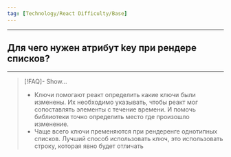 ```yaml
---
tag: [Technology/React Difficulty/Base]
---
```

----
## Для чего нужен атрибут key при рендере списков?
----
> [!FAQ]- Show...
> - Ключи помогают реакт определить какие ключи были изменены. Их необходимо указывать, чтобы реакт мог сопоставлять элементы с течение времени. И помочь библиотеки точно определить место где произошло изменение. 
> - Чаще всего ключи пременяются при рендеренге однотипных списков. Лучший способ использовать ключ, это использовать строку, которая явно будет отличать